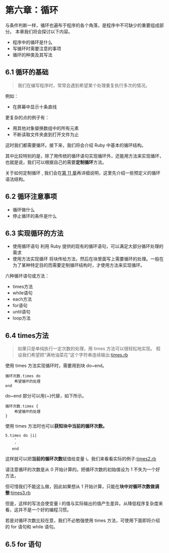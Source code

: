 # 第六章：循环
与条件判断一样，循环也遍布于程序的各个角落，是程序中不可缺少的重要组成部分。 本章我们将会探讨以下内容。
- 程序中的循环是什么
- 写循环时需要注意的事项
- 循环的种类及其写法

## 6.1 循环的基础
> 我们在编写程序时，常常会遇到希望某个处理重复执行多次的情况。

例如：
- 在屏幕中显示十条直线

更复杂的点的例子有：

- 用其他对象替换数组中的所有元素
- 不断读取文件夹直到打开文件为止

这时我们都需要循环。接下来，我们将会介绍 Ruby 中基本的循环结构。

其中比较特别的是，除了用传统的循环语句实现循环外，还能用方法来实现循环，也就是说，我们可以根据自己的需要**定制循环**方法。 

关于如何定制循环 , 我们会在[第 11 章]("第11章基础知识")再详细说明，这里先介绍一些预定义的循环语法结构。

## 6.2 循环注意事项
- 循环做什么
- 停止循环的条件是什么

## 6.3 实现循环的方法
- 使用循环语句
    利用 Ruby 提供的现有的循环语句，可以满足大部分循环处理的需求
- 使用方法实现循环
    将块传给方法，然后在块里面写上需要循环的处理。一般在为了某种特定目的而需要定制循环结构时，才使用方法来实现循环。

六种循环语句或方法：
- times方法
- while语句
- each方法
- for语句
- until语句
- loop方法

## 6.4 times方法
> 如果只是单纯执行一定次数的处理，用 times 方法可以很轻松地实现。
假设我们希望把“满地油菜花”这个字符串连续输出:[times.rb](./times.rb)

使用 times 方法实现循环时，需要用到块 do~end。
```
循环次数.times do 
    希望循环的处理
end
```
do~end 部分可以用{~}代替，如下所示。
```
循环次数.times { 
    希望循环的处理
}
```
使用 times 方法时也可以**获知块中当前的循环次数。**
```
5.times do |i|
    '
    '
   end
```
这样就可以把**当前的循环次数**赋值给变量 i。我们来看看实际的例子:[times2.rb](./times2.rb)

请注意循环的次数是从 0 开始计算的。把循环次数的初始值设为 1 不失为一个好方法，

但可惜我们不能这么做，因此如果想从 1 开始计算，只能在**块中对循环次数做调整**:[times3.rb](./times3.rb)

但是，这样的写法会使变量 i 的值与实际输出的值产生差异。从降低程序复杂度来看，这并不是一个好的编程习惯。

若是对循环次数比较在意，我们不必勉强使用 times 方法，可使用下面即将介绍的 for 语句和 while 语句。

## 6.5 for 语句
